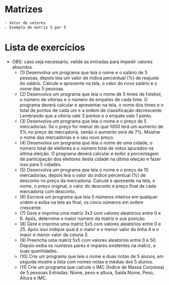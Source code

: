# Matrizes
	- Vetor de vetores
	- Exemplo de matrix 5 por 5
# Lista de exercícios
- OBS: caso seja necessário, valide as entradas para impedir valores absurdos.
	- (1) Desenvolva um programa que leia o nome e o salário de 5 pessoas, depois leia um valor de índice percentual (%) de reajuste do salário. Calcule e apresente na tela, o valor do novo salário e o nome das 5 pessoas.
	- (2) Desenvolva um programa que leia o nome de 5 times de futebol, o número de vitórias e o número de empates de cada time. O programa deverá calcular e apresentar na tela, o nome dos times e o total de pontos de cada um e a ordem de classificação decrescente. Lembrando que a vitória vale 3 pontos e o empate vale 1 ponto.
	- (3) Desenvolva um programa que leia o nome e o preço de 5 mercadorias. Se o preço for menor do que 1000 terá um aumento de 5% no preço da mercadoria, senão o aumento será de 7%. Mostrar o nome das mercadorias e o seu novo preço.
	- (4) Desenvolva um programa que leia o nome de uma cidade, o número total de eleitores e o número total de votos apurados na última eleição. O programa deverá calcular e exibir a porcentagem de participação dos eleitores desta cidade na última eleição e fazer isso para 5 cidades.
	- (5) Desenvolva um programa que leia o nome e o preço de 10 mercadorias, depois leia o valor do índice percentual (%) de desconto no preço da mercadoria. Calcule e apresente na tela, o nome, o preço original, o valor do desconto e preço final de cada mercadoria com desconto.
	- (6) Escreva um programa que leia 5 números inteiros em qualquer ordem e exiba na tela ao final, os cinco números em ordem crescente.
	- (7) Gere e imprima uma matriz 3x3 com valores aleatórios entre 0 e 9. Após, determine o maior número da matriz e sua posição.
	- (8) Gere e imprima uma matriz 5x5 com valores aleatórios entre 0 e 25. Após isso indique qual é o maior e o menor valor da linha 4 e o maior e menor valor da coluna 3. 
	- (9) Preencha uma matriz 5x5 com valores aleatórios entre 0 e 50. Depois exiba os numeros pares e impares existentes na matriz, e suas quantidades.
	- (10) Crie um programa que leia o nome e duas notas de 5 alunos, em seguida mostre a lista com nomes notas e médias dos 5 alunos.
	- (11) Crie um programa que calcule o IMC (Índice de Massa Corpórea) de 5 pessoas Entradas: Nome, peso e altura, Saída Nome, Peso, Altura e IMC.

